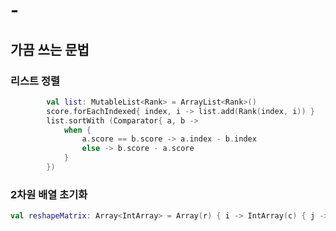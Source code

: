 # -

## 가끔 쓰는 문법

### 리스트 정렬

```kotlin
        val list: MutableList<Rank> = ArrayList<Rank>()
        score.forEachIndexed{ index, i -> list.add(Rank(index, i)) }
        list.sortWith (Comparator{ a, b ->
            when {
                a.score == b.score -> a.index - b.index
                else -> b.score - a.score
            }
        })
```

### 2차원 배열 초기화

```kotlin
val reshapeMatrix: Array<IntArray> = Array(r) { i -> IntArray(c) { j -> 0 } }
```
